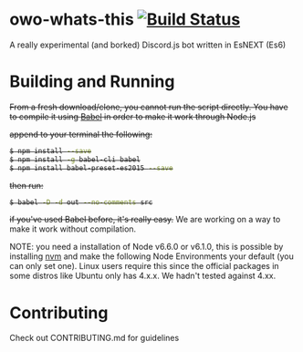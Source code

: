 # owo-whats-this [![Build Status](https://travis-ci.org/sr229/owo-whats-this.svg?branch=master)](https://travis-ci.org/sr229/owo-whats-this)
A really experimental (and borked) Discord.js bot written in EsNEXT (Es6)

# Building and Running

<strike>From a fresh download/clone, you cannot run the script directly. You have to compile it using [Babel](https://babeljs.io/) in order to make it work through Node.js

append to your terminal the following:
```sh
$ npm install --save
$ npm install -g babel-cli babel
$ npm install babel-preset-es2015 --save
```

then run:
```sh
$ babel -D -d out --no-comments src
```

if you've used Babel before, it's really easy.</strike> We are working on a way to make it work without compilation.


NOTE: you need a installation of Node v6.6.0 or v6.1.0, this is possible by installing [nvm](http://nvm.sh) and make the following Node Environments your default (you can only set one).
Linux users require this since the official packages in some distros like Ubuntu only has 4.x.x. We hadn't tested against 4.xx.

# Contributing

Check out CONTRIBUTING.md for guidelines 
